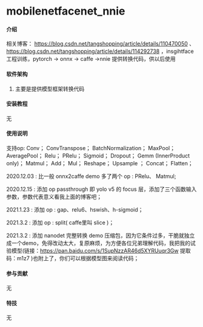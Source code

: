 # mobilenetfacenet_nnie

#### 介绍
相关博客： https://blog.csdn.net/tangshopping/article/details/110470050 、https://blog.csdn.net/tangshopping/article/details/114292738 ，insgihtface 工程训练，pytorch -> onnx -> caffe ->nnie
提供转换代码，供以后使用

#### 软件架构
1. 主要是提供模型框架转换代码


#### 安装教程

无
#### 使用说明

支持op:
Conv；
ConvTranspose；
BatchNormalization；
MaxPool；
AveragePool；
Relu；
PRelu；
Sigmoid；
Dropout；
Gemm (InnerProduct only)；
Matmul；
Add；
Mul；
Reshape；
Upsample ；
Concat；
Flatten；

2020.12.03 : 比一般 onnx2caffe demo 多了两个 op : PRelu、 Matmul;

2020.12.15 : 添加 op passthrough 即 yolo v5 的 focus 层，添加了三个函数输入参数，参数代表意义看我上面的博客吧；

2021.1.23 : 添加 op : gap、relu6、hswish、h-sigmoid；

2021.3.2 : 添加 op : split( caffe里叫 slice )；

2021.3.2 : 添加 nanodet 完整转换 demo 压缩包，因为它条件过多，干脆就独立成一个demo，免得改动太大，复原麻烦，为方便各位兄弟理解代码，我把我的试验模型(链接：https://pan.baidu.com/s/1SupNzzAR46d5XYRUuqr3Gw 提取码：m1z7 )也附上了，你们可以根据模型图来阅读代码；
#### 参与贡献

无


#### 特技

无
